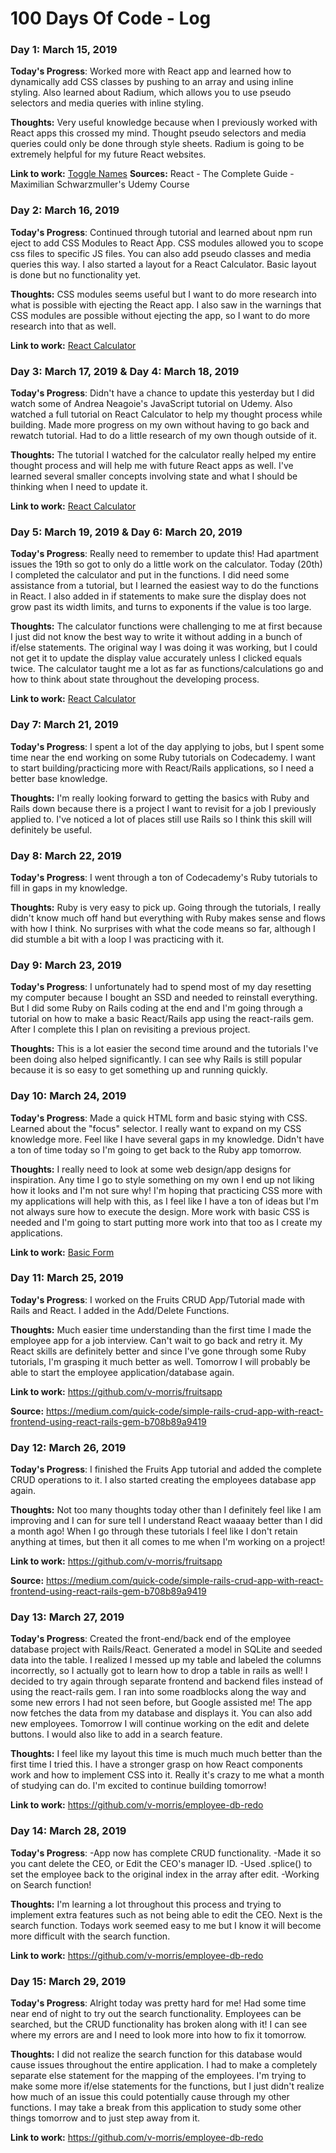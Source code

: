 # 100 Days Of Code - Log

### Day 1: March 15, 2019 

**Today's Progress**: Worked more with React app and learned how to dynamically add CSS classes by pushing to an array and using inline styling. Also learned about Radium, which allows you to use pseudo selectors and media queries with inline styling.

**Thoughts:** Very useful knowledge because when I previously worked with React apps this crossed my mind. Thought pseudo selectors and media queries could only be done through style sheets. Radium is going to be extremely helpful for my future React websites.

**Link to work:** [Toggle Names](https://github.com/v-morris/toggle-names)
**Sources:**  React - The Complete Guide - Maximilian Schwarzmuller's Udemy Course


### Day 2: March 16, 2019 

**Today's Progress**: Continued through tutorial and learned about npm run eject to add CSS Modules to React App. CSS modules allowed you to scope css files to specific JS files. You can also add pseudo classes and media queries this way. I also started a layout for a React Calculator. Basic layout is done but no functionality yet.

**Thoughts:** CSS modules seems useful but I want to do more research into what is possible with ejecting the React app. I also saw in the warnings that CSS modules are possible without ejecting the app, so I want to do more research into that as well.

**Link to work:** [React Calculator](https://github.com/v-morris/react-calculator)


### Day 3: March 17, 2019 & Day 4: March 18, 2019

**Today's Progress**: Didn't have a chance to update this yesterday but I did watch some of Andrea Neagoie's JavaScript tutorial on Udemy. Also watched a full tutorial on React Calculator to help my thought process while building. Made more progress on my own without having to go back and rewatch tutorial. Had to do a little research of my own though outside of it.

**Thoughts:** The tutorial I watched for the calculator really helped my entire thought process and will help me with future React apps as well. I've learned several smaller concepts involving state and what I should be thinking when I need to update it.

**Link to work:** [React Calculator](https://github.com/v-morris/react-calculator)

### Day 5: March 19, 2019 & Day 6: March 20, 2019

**Today's Progress**: Really need to remember to update this! Had apartment issues the 19th so got to only do a little work on the calculator. Today (20th) I completed the calculator and put in the functions. I did need some assistance from a tutorial, but I learned the easiest way to do the functions in React. I also added in if statements to make sure the display does not grow past its width limits, and turns to exponents if the value is too large.

**Thoughts:** The calculator functions were challenging to me at first because I just did not know the best way to write it without adding in a bunch of if/else statements. The original way I was doing it was working, but I could not get it to update the display value accurately unless I clicked equals twice. The calculator taught me a lot as far as functions/calculations go and how to think about state throughout the developing process.

**Link to work:** [React Calculator](https://github.com/v-morris/react-calculator)

### Day 7: March 21, 2019

**Today's Progress**: I spent a lot of the day applying to jobs, but I spent some time near the end working on some Ruby tutorials on Codecademy. I want to start building/practicing more with React/Rails applications, so I need a better base knowledge.

**Thoughts:** I'm really looking forward to getting the basics with Ruby and Rails down because there is a project I want to revisit for a job I previously applied to. I've noticed a lot of places still use Rails so I think this skill will definitely be useful.

### Day 8: March 22, 2019

**Today's Progress**: I went through a ton of Codecademy's Ruby tutorials to fill in gaps in my knowledge.

**Thoughts:** Ruby is very easy to pick up. Going through the tutorials, I really didn't know much off hand but everything with Ruby makes sense and flows with how I think. No surprises with what the code means so far, although I did stumble a bit with a loop I was practicing with it.

### Day 9: March 23, 2019

**Today's Progress**: I unfortunately had to spend most of my day resetting my computer because I bought an SSD and needed to reinstall everything. But I did some Ruby on Rails coding at the end and I'm going through a tutorial on how to make a basic React/Rails app using the react-rails gem. After I complete this I plan on revisiting a previous project.

**Thoughts:** This is a lot easier the second time around and the tutorials I've been doing also helped significantly. I can see why Rails is still popular because it is so easy to get something up and running quickly.

### Day 10: March 24, 2019

**Today's Progress**: Made a quick HTML form and basic stying with CSS. Learned about the "focus" selector. I really want to expand on my CSS knowledge more. Feel like I have several gaps in my knowledge. Didn't have a ton of time today so I'm going to get back to the Ruby app tomorrow.

**Thoughts:** 
I really need to look at some web design/app designs for inspiration. Any time I go to style something on my own I end up not liking how it looks and I'm not sure why! I'm hoping that practicing CSS more with my applications will help with this, as I feel like I have a ton of ideas but I'm not always sure how to execute the design. More work with basic CSS is needed and I'm going to start putting more work into that too as I create my applications.

**Link to work:** [Basic Form](https://github.com/v-morris/form-1)


### Day 11: March 25, 2019

**Today's Progress**: I worked on the Fruits CRUD App/Tutorial made with Rails and React. I added in the Add/Delete Functions.

**Thoughts:** 
Much easier time understanding than the first time I made the employee app for a job interview. Can't wait to go back and retry it. My React skills are definitely better and since I've gone through some Ruby tutorials, I'm grasping it much better as well. Tomorrow I will probably be able to start the employee application/database again.

**Link to work:** https://github.com/v-morris/fruitsapp

**Source:** https://medium.com/quick-code/simple-rails-crud-app-with-react-frontend-using-react-rails-gem-b708b89a9419

### Day 12: March 26, 2019

**Today's Progress**: I finished the Fruits App tutorial and added the complete CRUD operations to it. I also started creating the employees database app again.

**Thoughts:** 
Not too many thoughts today other than I definitely feel like I am improving and I can for sure tell I understand React waaaay better than I did a month ago! When I go through these tutorials I feel like I don't retain anything at times, but then it all comes to me when I'm working on a project!

**Link to work:** https://github.com/v-morris/fruitsapp

**Source:** https://medium.com/quick-code/simple-rails-crud-app-with-react-frontend-using-react-rails-gem-b708b89a9419

### Day 13: March 27, 2019

**Today's Progress**: Created the front-end/back end of the employee database project with Rails/React. Generated a model in SQLite and seeded data into the table. I realized I messed up my table and labeled the columns incorrectly, so I actually got to learn how to drop a table in rails as well! I decided to try again through separate frontend and backend files instead of using the react-rails gem. I ran into some roadblocks along the way and some new errors I had not seen before, but Google assisted me! The app now fetches the data from my database and displays it. You can also add new employees. Tomorrow I will continue working on the edit and delete buttons. I would also like to add in a search feature.

**Thoughts:** 
I feel like my layout this time is much much much better than the first time I tried this. I have a stronger grasp on how React components work and how to implement CSS into it. Really it's crazy to me what a month of studying can do. I'm excited to continue building tomorrow!

**Link to work:** https://github.com/v-morris/employee-db-redo

### Day 14: March 28, 2019

**Today's Progress**: 
-App now has complete CRUD functionality.
-Made it so you cant delete the CEO, or Edit the CEO's manager ID.
-Used .splice() to set the employee back to the original index in the array after edit.
-Working on Search function!

**Thoughts:** 
I'm learning a lot throughout this process and trying to implement extra features such as not being able to edit the CEO. Next is the search function. Todays work seemed easy to me but I know it will become more difficult with the search function.

**Link to work:** https://github.com/v-morris/employee-db-redo


### Day 15: March 29, 2019

**Today's Progress**: 
Alright today was pretty hard for me! Had some time near end of night to try out the search functionality. Employees can be searched, but the CRUD functionality has broken along with it! I can see where my errors are and I need to look more into how to fix it tomorrow.

**Thoughts:** 
I did not realize the search function for this database would cause issues throughout the entire application. I had to make a completely separate else statement for the mapping of the employees. I'm trying to make some more if/else statements for the functions, but I just didn't realize how much of an issue this could potentially cause through my other functions. I may take a break from this application to study some other things tomorrow and to just step away from it.

**Link to work:** https://github.com/v-morris/employee-db-redo
